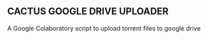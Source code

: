 ## CACTUS GOOGLE DRIVE UPLOADER
A Google Colaboratory script to upload torrent files to google drive
